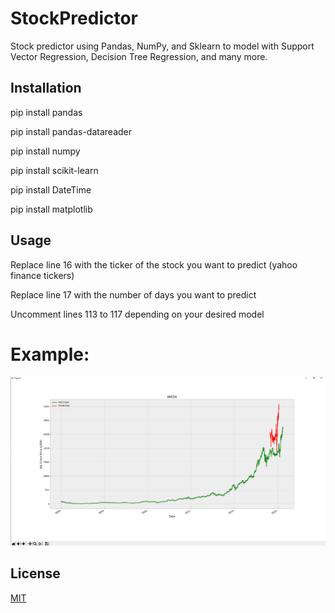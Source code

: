 # StockPredictor
Stock predictor using Pandas, NumPy, and Sklearn to model with Support Vector Regression, Decision Tree Regression, and many more.  

## Installation
pip install pandas

pip install pandas-datareader

pip install numpy

pip install scikit-learn

pip install DateTime

pip install matplotlib

## Usage
Replace line 16 with the ticker of the stock you want to predict (yahoo finance tickers)

Replace line 17 with the number of days you want to predict 

Uncomment lines 113 to 117 depending on your desired model

# Example:
![Linear Regression](https://github.com/markliu2002/StockPredictor/blob/master/Results/stock_linearRegression.png?raw=true)

## License
[MIT](https://choosealicense.com/licenses/mit/)